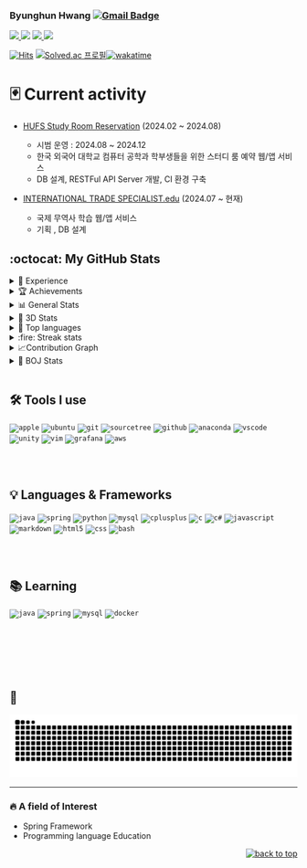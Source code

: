 
### Byunghun Hwang    [![Gmail Badge](https://img.shields.io/badge/-Gmail-c14438?style=flat-square&logo=Gmail&logoColor=white&link=mailto:h1009218@hufs.ac.kr)](mailto:h1009218@hufs.ac.kr) 
 
 <!-- 노션,블로그,벨로그 -->
 <a href = "https://brash-partner-0d2.notion.site/Hwang-Byeoung-Hoon-804f85fc028e4319b4a8896434a0e20f" target="_blank"><img src="https://img.shields.io/badge/Notion-000000?style=for-the-badge&logo=Notion&logoColor=white&link=https://brash-partner-0d2.notion.site/Hwang-Byeoung-Hoon-804f85fc028e4319b4a8896434a0e20f"> </a>
<a href = "https://blog.naver.com/h1009218" target="_blank"><img src="https://img.shields.io/badge/Book-03C75A?style=for-the-badge&logo=Naver&logoColor=white&link = https://blog.naver.com/h1009218"></a>
<a href = "https://velog.io/@hwang_bbang" target="_blank"><img src="https://img.shields.io/badge/Velog-20C997?style=for-the-badge&logo=Velog&logoColor=white&link = https://velog.io/@hwang_bbang"> </a> 
<a href = "https://hwangbbang.tistory.com" target="_blank"><img src="https://img.shields.io/badge/Tech-000000?style=for-the-badge&logo=Tistory&logoColor=#000000&link = https://hwangbbang.tistory.com"> </a>
 
 

<!-- 방문자,백준 -->
 [![Hits](https://hits.seeyoufarm.com/api/count/incr/badge.svg?url=https%3A%2F%2Fgithub.com%2FHwangBBang&count_bg=%23000000&title_bg=%23555555&icon=github.svg&icon_color=%23FFFFFF&title=Visits&edge_flat=false)](https://hits.seeyoufarm.com) 
 [![Solved.ac
프로필](http://mazassumnida.wtf/api/mini/generate_badge?boj=h1009218)](https://solved.ac/profile/h1009218)[![wakatime](https://wakatime.com/badge/user/018de573-f2ae-46c4-abbe-17d615724806.svg)](https://wakatime.com/@018de573-f2ae-46c4-abbe-17d615724806)
<br>


# 🃏 Current activity

+ [HUFS Study Room Reservation](https://studyroom.computer.hufs.ac.kr/) (2024.02 ~ 2024.08)
  
  + 시범 운영 : 2024.08 ~ 2024.12
  + 한국 외국어 대학교 컴퓨터 공학과 학부생들을 위한 스터디 룸 예약 웹/앱 서비스 
  + DB 설계, RESTFul API Server 개발, CI 환경 구축
    
+ [INTERNATIONAL TRADE SPECIALIST.edu](https://github.com/hexagon-talent/its-service) (2024.07 ~ 현재)

  + 국제 무역사 학습 웹/앱 서비스
  + 기획 , DB 설계 
    
<!--
 <table ><tr>
  <td>
   
   [![Readme Card](https://github-readme-stats.vercel.app/api/pin/?username=hufs-hexagon-talent&theme=dark&repo=studyroom-reservation-service)](https://github.com/hufs-hexagon-talent/studyroom-reservation-service)

 + [PS] HUFS Study-Room reservation service Backend
 
  </td>
  <td>
  
   [![Readme Card](https://github-readme-stats.vercel.app/api/pin/?username=HwangBBang&theme=dark&repo=dev-archive-2024)](https://github.com/HwangBBang/dev-archive-2024)
+ [Spring & OOP](https://github.com/HwangBBang/dev-archive-2024/README.md)
  </td> 
 </tr></table>
-->


<!-- 깃헙 Stats -->

<h2>:octocat: My GitHub Stats </h2>
<details>
 <summary>💫 Experience</summary>
   <p>

  - (23.12) [2024 Kakao Recruitment Linked Winter Internship] Passed the coding test and resume
  - [(23.08) Participated in a Venture Start-up Hackathon](https://github.com/kimjisub/event-form)
  - [(23.07 ~ 23.08) Organized, planned and led a C/C++ study group.](https://brash-partner-0d2.notion.site/Ids-Lab-Cpp-Study-d24280ac40cc4aaca4082666720b5f9c?pvs=4)
  - [(23.06) Participated in a 2023 HUFSummer Hackathon](https://github.com/kimjisub/careero)
  - (23.04 ~ ) Private Tutoring Activities as a Python and Algorithm Instructor.
  - [(23.03 ~ 23.12) HUFS Intelligent Database System Lab. Undergraduate student.](http://ids.hufs.ac.kr/)
  - (22.12 ~ 23.05) The Coding club. Tutoring Activities as a C, Python Instructor.
  - [(22.11) [4th HUFS Code Festival] Beginner Track TOP-7](https://hufs.goorm.io/learn/lecture/34043/%EC%A0%9C-4%ED%9A%8C-hufs-code-festival-beginner-track/exam)
  - [(22.07 ~ 22.09) Organized, planned and led a JavaScript study group.](https://github.com/HwangBBang/JS-study)
   </p>
</details>
<details>
 <summary>🏆 Achievements</summary>
 <p>
  
  - [ 2024-1 HUFS 캡스톤 설계 및 실습 / 실시간 검품 이미지 촬영 앱  - 최우수팀 선정 (Team lead) ](https://github.com/user-attachments/files/16767378/default.pdf)

  - [_2022 HUFS Code Festival - Beginner Track TOP-7_](https://hufs.goorm.io/learn/lecture/34043/%EC%A0%9C-4%ED%9A%8C-hufs-code-festival-beginner-track/exam)
  
  - [_2023 HUFSummer Hackathon 한국외국어대학교 총장상(대상) 수상_](https://github.com/HwangBBang/careero)
    
 </p> 
</details>

<details>
<summary>📊 General Stats</summary>
 <div align = "center">
  
  ![HwangBBang's GitHub stats](https://github-readme-stats.vercel.app/api?username=HwangBBang&show_icons=true) 
  
  <a href="https://opgc.me/#/users/HWANGBBANG" target="_blank"><img src="https://api.opgc.me/githubs/users/HWANGBBANG/tag/?theme=basic" /></a>
  
</details>
  
 </div>
<details>
 <summary> 🧬 3D Stats</summary>
 
 ![My Stats](./profile-3d-contrib/profile-gitblock.svg)
</details>

<details>
<summary>💼 Top languages</summary>
 <div align = "center">
  
  [![Top Langs](https://github-readme-stats.vercel.app/api/top-langs/?username=HwangBBang&hide=jupyter%20notebook&layout=compact)](https://github.com/HwangBBang/github-readme-stats)

  [![HwangBBang's WakaTime stats](https://github-readme-stats.vercel.app/api/wakatime?username=HwangBBang)](https://github.com/anuraghazra/github-readme-stats)

  </div>
 </details> 
 
<details>
 
<summary> :fire: Streak stats</summary>
  <div align = "center">
    <a href="https://github.com/HwangBBang">
        <img height=180em src="https://github-readme-streak-stats.herokuapp.com/?user=HwangBBang&hide_border=true" alt="streak stats"/>
    </a>
  </div>
</details>

<details>
<summary> 📈Contribution Graph</summary>
  
 <!-- ![HwangBBang's activity graph](https://github-readme-activity-graph.cyclic.app/graph?username=HwangBBang&area=true&hide_border=true&bg_color=FFFFFFF&line=000&point=333333&color=333&area_color=333)-->
  
 </p>
 
</details>
 
<details> 
<summary> 🏅 BOJ Stats</summary>
 <div align = "center">
  
   [![Solved.ac 프로필](http://mazassumnida.wtf/api/v2/generate_badge?boj=h1009218)](https://solved.ac/h1009218)<br>
  <img src="http://mazandi.herokuapp.com/api?handle=h1009218&theme=warm"/> 
 
 </div>
</details>

<br>

## 🛠 Tools I use 
<code><img title="Apple" alt="apple" width="40px" 
           src="https://cdn.jsdelivr.net/gh/devicons/devicon/icons/apple/apple-original.svg" /></code>
<code><img title="Ubuntu" alt="ubuntu" width="40px" 
           src="https://cdn.jsdelivr.net/gh/devicons/devicon/icons/ubuntu/ubuntu-plain.svg" /></code>
<code><img title="Git" alt="git" width="40px" 
           src="https://cdn.jsdelivr.net/gh/devicons/devicon/icons/git/git-original.svg" /></code>
<code><img title="Sourcetree" alt="sourcetree" width="40px" 
           src="https://cdn.jsdelivr.net/gh/devicons/devicon/icons/sourcetree/sourcetree-original.svg" /></code>
<code><img title="GitHub" alt="github" width="40px" 
           src="https://cdn.jsdelivr.net/gh/devicons/devicon/icons/github/github-original.svg" /></code>
 <code><img title="Anaconda" alt="anaconda" width="40px" 
            src="https://cdn.jsdelivr.net/gh/devicons/devicon/icons/anaconda/anaconda-original.svg" /></code>
<code><img title="Vscode" alt="vscode" width="40px" 
           src="https://cdn.jsdelivr.net/gh/devicons/devicon/icons/vscode/vscode-original.svg" /></code>
<code><img title="Unity" alt="unity" width="40px"
           src="https://cdn.jsdelivr.net/gh/devicons/devicon/icons/unity/unity-original.svg" /></code>
<code><img title="Vim" alt="vim" width="40px"
           src="https://cdn.jsdelivr.net/gh/devicons/devicon/icons/vim/vim-original.svg" /></code>
<code><img title="Grafana" alt="grafana" width="40px"
      src="https://cdn.jsdelivr.net/gh/devicons/devicon/icons/grafana/grafana-original-wordmark.svg" /></code>
<code><img title="AWS" alt="aws" width="40px"
     src="https://cdn.jsdelivr.net/gh/devicons/devicon@latest/icons/amazonwebservices/amazonwebservices-original-wordmark.svg" /></code>
            
          
<br><br>
##  💡 Languages & Frameworks   
<code><img title="Java" alt="java" width="40px" 
           src="https://cdn.jsdelivr.net/gh/devicons/devicon/icons/java/java-original.svg" /></code>
<code><img title="Spring" alt="spring" width="40px" 
           src="https://cdn.jsdelivr.net/gh/devicons/devicon/icons/spring/spring-original.svg" /></code>
<code><img title="Python" alt="python" width="40px" 
           src="https://cdn.jsdelivr.net/gh/devicons/devicon/icons/python/python-original.svg" /></code>
<code><img title="Mysql" alt="mysql" width="40px"
           src="https://cdn.jsdelivr.net/gh/devicons/devicon/icons/mysql/mysql-original-wordmark.svg" /></code>
<code><img title="Cplusplus" alt="cplusplus" width="40px" 
           src="https://cdn.jsdelivr.net/gh/devicons/devicon/icons/cplusplus/cplusplus-original.svg"/></code>
<code><img title="C" alt="c" width="40px" 
           src="https://cdn.jsdelivr.net/gh/devicons/devicon/icons/c/c-original.svg" /></code>
<code><img title="C#" alt="c#" width="40px" 
           src="https://cdn.jsdelivr.net/gh/devicons/devicon/icons/csharp/csharp-original.svg" /></code>
<code><img title="Javascript" alt="javascript" width="40px" 
           src="https://cdn.jsdelivr.net/gh/devicons/devicon/icons/javascript/javascript-original.svg" /></code>
<code><img title="Markdown" alt="markdown" width="40px" 
           src="https://cdn.jsdelivr.net/gh/devicons/devicon/icons/markdown/markdown-original.svg" /></code>
<code><img title="Html5" alt="html5" width="40px"
           src="https://cdn.jsdelivr.net/gh/devicons/devicon/icons/html5/html5-original.svg" /></code>
<code><img title="CSS" alt="css" width="40px"
           src="https://cdn.jsdelivr.net/gh/devicons/devicon/icons/css3/css3-original.svg" /></code> 
<code><img title="Bash" alt="bash" width="40px" 
           src="https://cdn.jsdelivr.net/gh/devicons/devicon/icons/bash/bash-original.svg" /></code>

<br><br> 

## 📚 Learning

          
          
<code><img title="Java" alt="java" width="40px" 
           src="https://cdn.jsdelivr.net/gh/devicons/devicon/icons/java/java-original.svg" /></code>
<code><img title="Spring" alt="spring" width="40px" 
           src="https://cdn.jsdelivr.net/gh/devicons/devicon/icons/spring/spring-original.svg" /></code>
<code><img title="Mysql" alt="mysql" width="40px"
           src="https://cdn.jsdelivr.net/gh/devicons/devicon/icons/mysql/mysql-original-wordmark.svg" /></code>
<code><img title="Docker" alt="docker" width="40px" 
           src="https://cdn.jsdelivr.net/gh/devicons/devicon/icons/docker/docker-plain.svg" /></code>   
           
<!--
<code><img title="React" alt="react" width="40px" 
           src="https://cdn.jsdelivr.net/gh/devicons/devicon/icons/react/react-original.svg" /></code>
<code><img title="TypeScript" alt="typescript" width="40px" 
           src="https://cdn.jsdelivr.net/gh/devicons/devicon/icons/typescript/typescript-original.svg" /></code>
<code><img title="C" alt="c" width="40px" 
           src="https://cdn.jsdelivr.net/gh/devicons/devicon/icons/c/c-original.svg" /></code>           

<!--
## 📑 What i've done

<code><img title="Arduino" alt="arduino" width="40px" 
           src="https://cdn.jsdelivr.net/gh/devicons/devicon/icons/arduino/arduino-original.svg" /></code> 
<code><img title="Php" alt="php" width="40px" 
           src="https://cdn.jsdelivr.net/gh/devicons/devicon/icons/php/php-original.svg" /></code>
<code><img title="Javascript" alt="javascript" width="40px" 
           src="https://cdn.jsdelivr.net/gh/devicons/devicon/icons/javascript/javascript-original.svg" /></code>
<br><br>
-->
<br><br>



<!-- 
## ⚡️ DEMO REPO 
[![Readme Card](https://github-readme-stats.vercel.app/api/pin/?username=HwangBBang&theme=dark&repo=Mini_Project)](https://github.com/HwangBBang/Mini_Project)
[![Readme Card](https://github-readme-stats.vercel.app/api/pin/?username=HwangBBang&theme=dark&repo=JS_Study)](https://github.com/HwangBBang/JS_Study)
[Java_Practice_2022](https://github.com/HwangBBang/JAVA_Practice_2022)  
[Python_Practice_2022](https://github.com/HwangBBang/Python_Practice_2022)  
[Mini_Project](https://github.com/HwangBBang/Mini_Project)  
[Team-KKLHY](https://github.com/HwangBBang/team-KKLHY)  
[BaekJoon](https://github.com/HwangBBang/BaekJoon)  
[Html_Practice_2022](https://github.com/HwangBBang/HTML_Practice_2022) -->
<br><br>


## :snake:

<picture>
  <source media="(prefers-color-scheme: dark)" srcset="github-snake-dark.svg" />
  <source media="(prefers-color-scheme: light)" srcset="github-snake.svg" />
  <img alt="github-snake" src="github-snake.svg" />
</picture>

<br> 


---


### 🔥 A field of Interest
  
- Spring Framework
- Programming language Education
 
 
<p align="right">
 <a href="#top">
  <img src="https://img.shields.io/static/v1?label&message=Top&color=000000&style=flat&logo" alt="back to top" />
 </a>
</p> 
 
 
 


